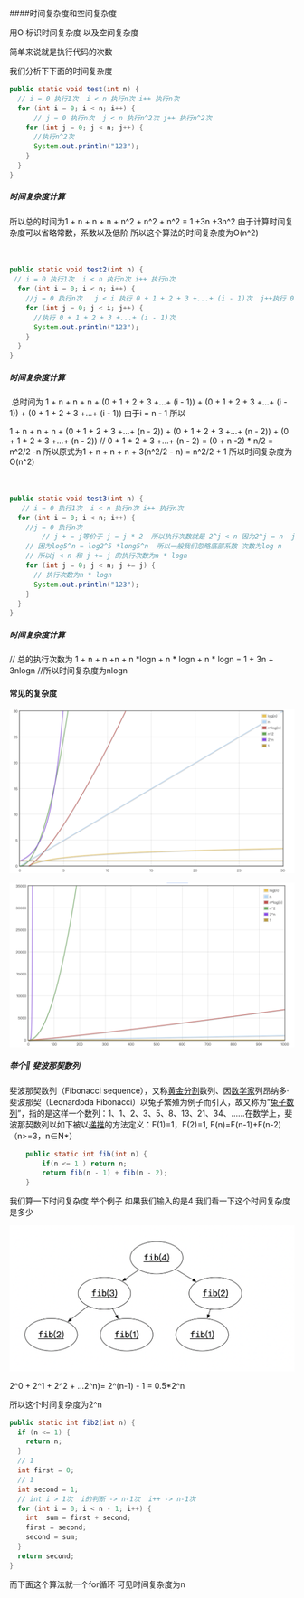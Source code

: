 ####时间复杂度和空间复杂度



用O 标识时间复杂度 以及空间复杂度

简单来说就是执行代码的次数

我们分析下下面的时间复杂度

```java
public static void test(int n) {
  // i = 0 执行1次  i < n 执行n次 i++ 执行n次
  for (int i = 0; i < n; i++) {
      // j = 0 执行n次  j < n 执行n^2次 j++ 执行n^2次
    for (int j = 0; j < n; j++) {
      //执行n^2次
      System.out.println("123");
    }
  }
}
```

##### 时间复杂度计算

所以总的时间为1 + n + n + n + n^2 + n^2 + n^2 = 1 +3n +3n^2  由于计算时间复杂度可以省略常数，系数以及低阶  所以这个算法的时间复杂度为O(n^2)

```java


public static void test2(int n) {
 // i = 0 执行1次  i < n 执行n次 i++ 执行n次
  for (int i = 0; i < n; i++) {
    //j = 0 执行n次   j < i 执行 0 + 1 + 2 + 3 +...+ (i - 1)次  j++执行 0 + 1 + 2 + 3 +...+ (i - 1)次
    for (int j = 0; j < i; j++) {
      //执行 0 + 1 + 2 + 3 +...+ (i - 1)次
      System.out.println("123");
    }
  }
}
```

##### 时间复杂度计算

​	总时间为 1 + n + n + n + (0 + 1 + 2 + 3 +...+ (i - 1)) + (0 + 1 + 2 + 3 +...+ (i - 1)) + (0 + 1 + 2 + 3 +...+ (i - 1)) 由于i = n - 1 所以

  1 + n + n + n + (0 + 1 + 2 + 3 +...+ (n - 2)) + (0 + 1 + 2 + 3 +...+ (n - 2)) + (0 + 1 + 2 + 3 +...+ (n - 2))
	//  0 + 1 + 2 + 3 +...+ (n - 2) =  (0 + n -2) * n/2 = n^2/2 -n
  所以原式为1 + n + n + n + 3(n^2/2 - n) = n^2/2 + 1
  所以时间复杂度为O(n^2)

```java


public static void test3(int n) {
   // i = 0 执行1次  i < n 执行n次 i++ 执行n次
  for (int i = 0; i < n; i++) {
    //j = 0 执行n次
		// j + = j等价于 j = j * 2  所以执行次数就是 2^j < n 因为2^j = n  j = log2^n 
    // 因为log5^n = log2^5 *long5^n  所以一般我们忽略底部系数 次数为log n
    // 所以j < n 和 j += j 的执行次数为n * logn
    for (int j = 0; j < n; j += j) {
      // 执行次数为n * logn
      System.out.println("123");
    }
  }
}
```

##### 时间复杂度计算

//  总的执行次数为 1 + n + n +n + n *logn + n * logn + n * logn = 1 + 3n + 3nlogn
  //所以时间复杂度为nlogn



#### 常见的复杂度

![复杂度mini表](复杂度mini表.png)



![复杂度big表](复杂度big表.png)



##### 举个🌰  斐波那契数列

斐波那契数列（Fibonacci sequence），又称[黄金分割](https://baike.baidu.com/item/黄金分割/115896)数列、因[数学家](https://baike.baidu.com/item/数学家/1210991)列昂纳多·斐波那契（Leonardoda Fibonacci）以兔子繁殖为例子而引入，故又称为“[兔子数列](https://baike.baidu.com/item/兔子数列/6849441)”，指的是这样一个数列：1、1、2、3、5、8、13、21、34、……在数学上，斐波那契数列以如下被以[递推](https://baike.baidu.com/item/递推/1740695)的方法定义：F(1)=1，F(2)=1, F(n)=F(n-1)+F(n-2)（n>=3，n∈N*）

```java
	public static int fib(int n) {
		if(n <= 1 ) return n;
		return fib(n - 1) + fib(n - 2);
	}
```

我们算一下时间复杂度 举个例子 如果我们输入的是4 我们看一下这个时间复杂度是多少

![斐波那契2^n](斐波那契数列2^n.png)

2^0 + 2^1 + 2^2 + ...2^n)=  2^(n-1) - 1 = 0.5*2^n

所以这个时间复杂度为2^n

```java
public static int fib2(int n) {
  if (n <= 1) {
    return n;
  }
  // 1
  int first = 0;
  // 1
  int second = 1;
  // int i > 1次  i的判断 -> n-1次  i++ -> n-1次
  for (int i = 0; i < n - 1; i++) {
    int  sum = first + second;
    first = second;
    second = sum;
  }
  return second;
}
```

而下面这个算法就一个for循环  可见时间复杂度为n

